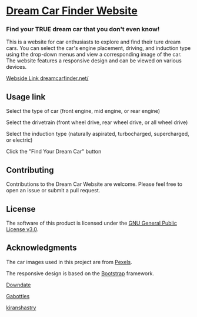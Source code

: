 # [Dream Car Finder Website](https://github.com/newtonhaven/dreamcarwebsite)

### Find your TRUE dream car that you don't even know!

This is a website for car enthusiasts to explore and find their ture dream cars. You can select the car's engine placement, driving, and induction type using the drop-down menus and view a corresponding image of the car. The website features a responsive design and can be viewed on various devices.

[Webside Link dreamcarfinder.net/](https://www.dreamcarfinder.net/)

## Usage link

Select the type of car (front engine, mid engine, or rear engine)

Select the drivetrain (front wheel drive, rear wheel drive, or all wheel drive)

Select the induction type (naturally aspirated, turbocharged, supercharged, or electric)

Click the "Find Your Dream Car" button

## Contributing

Contributions to the Dream Car Website are welcome. Please feel free to open an issue or submit a pull request.

## License

The software of this product is licensed under the [GNU General Public License v3.0](LICENSE).

## Acknowledgments

The car images used in this project are from [Pexels](https://www.pexels.com).

The responsive design is based on the [Bootstrap](https://getbootstrap.com/) framework.

[Downdate](https://opengameart.org/content/cartoony-sky)

[Gabottles](https://opengameart.org/content/handpainted-tileable-wall)

[kiranshastry](https://www.flaticon.com/authors/kiranshastry)
